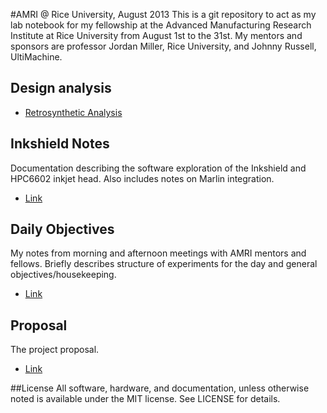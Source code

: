 #AMRI @ Rice University, August 2013
This is a git repository to act as my lab notebook for my fellowship at the Advanced Manufacturing Research Institute at Rice University from August 1st to the 31st. My mentors and sponsors are professor Jordan Miller, Rice University, and Johnny Russell, UltiMachine.

## Design analysis
* [Retrosynthetic Analysis](./retrosynthetic_analysis.md)

## Inkshield Notes
Documentation describing the software exploration of the Inkshield and HPC6602 inkjet head. Also includes notes on Marlin integration.
* [Link](./inkshield_notes.md)

## Daily Objectives
My notes from morning and afternoon meetings with AMRI mentors and fellows. Briefly describes structure of experiments for the day and general objectives/housekeeping.
* [Link](./daily_objectives.md)

## Proposal
The project proposal.
* [Link](./proposal.md)

##License
All software, hardware, and documentation, unless otherwise noted is available under the MIT license. See LICENSE for details.
